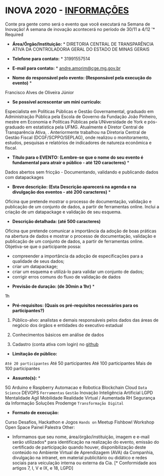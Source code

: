 # INOVA 2020 - [INFORMAÇÕES](https://docs.google.com/forms/d/e/1FAIpQLSdI9mU3WgInhfB9nnO47jQOGxd3KHCqlqA2Vq-8-GqMbU5hwg/viewform)

Conte pra gente como será o evento que você executará na Semana de Inovação! A semana de inovação acontecerá no período de 30/11 a 4/12
'* Required

* __Área/Órgão/Instituição:__ * 
DIRETORIA CENTRAL DE TRANSPARÊNCIA ATIVA DA CONTROLADORIA GERAL DO ESTADO DE MINAS GERAIS

* __Telefone para contato:__ * 
31991557514

* __E-mail para contato:__ * 
andre.amorim@cge.mg.gov.br

* __Nome do responsável pelo evento: (Responsável pela execução do evento)__ * 

Francisco Alves de Oliveira Júnior

* __Se possível acrescentar um mini currículo:__

Especialista em Políticas Públicas e Gestão Governamental, graduado em Administração Pública pela Escola de Governo da Fundação João Pinheiro, mestre em Economia e Políticas Públicas pela UNiversidade de York e pós-graduado em estatística pela UFMG. Atualmente é Diretor Central de Transparência Ativa, . Anteriormente trabalhou na Diretoria Central de Gestão Fiscal (DCGF/SCPPO/SEPLAG), onde realizou o monitoramento, estudos, pesquisas e relatórios de indicadores de natureza econômica e fiscal.

* __Título para o EVENTO: (Lembre-se que o nome do seu evento é fundamental para atrair o público - até 120 caracteres)__ *

Dados abertos sem fricção - Documentando, validando e publicando dados com datapackages

* __Breve descrição: (Esta Descrição aparecerá na agenda e na divulgação dos eventos - até 200 caracteres)__ *

Oficina que pretende mostrar o processo de documentação, validação e publicação de um conjunto de dados, a partir de ferramentas online. Inclui a criação de um datapackage e validação de seu esquema.


* __Descrição detalhada: (até 500 caracteres)__

Oficina que pretende comunicar a importância da adoção de boas práticas na abertura de dados e mostrar o processo de documentação, validação e publicação de um conjunto de dados, a partir de ferramentas online. Objetiva-se que o participante possa:
- compreender a importância da adoção de especificações para a qualidade de seus dados; 
- criar um datapackage; 
- criar um esquema e utilizá-lo para validar um conjunto de dados;
- corrigir erros comuns do fluxo de validação de dados


* __Previsão de duração: (de 30min a 1hr)__ *

1h

* __Pré-requisitos: (Quais os pré-requisitos necessários para os participantes?)__

1. Público-alvo: analistas e demais responsáveis pelos dados das áreas de negócio dos órgãos e entidades do executivo estadual

2. Conhecimentos básicos em análise de dados 

3. Cadastro (conta ativa com login) no [github](https://github.com/)

* __Limitação de público:__

``Até 20 participantes``
Até 50 participantes
Até 100 participantes
Mais de 100 participantes

* __Assunto(s):__ *

5G
Arduino e Raspberry
Automacao e Robotica
Blockchain
Cloud
``Data Science``
DEVOPS
``Ferramentas``
``Gestão``
Inovação
Inteligência Artificial
LGPD
Mentalidade Agil
Mobilidade
Realidade Virtual / Aumentada
RH
Segurança da Informação
Soluções Prodemge
``Transformação Digital``

* __Formato de execução:__

Curso
Desafios, Hackathon e Jogos
``Hands on``
Meetup
Fishbowl
Workshop
Open Space
Painel
Palestra
Other:

* Informamos que seu nome, área/órgão/instituição, imagem e e-mail serão utilizados* para identificação na realização do evento, emissão do certificado de participação quando houver, disponibilização deste conteúdo no Ambiente Virtual de Aprendizagem (AVA) da Companhia, divulgação na intranet, em material publicitário ou didático e redes sociais para veiculação interna ou externa da Cia. [* Conformidade aos artigos 7, I, V e IX, e 18, LGPD]

